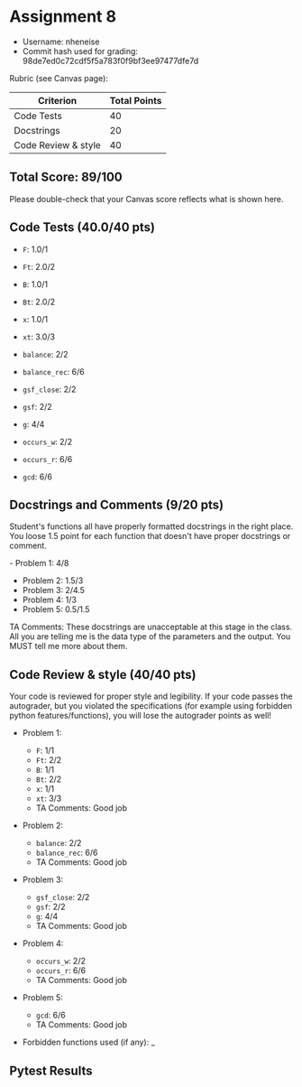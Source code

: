 # Assignment 8
- Username: nheneise
- Commit hash used for grading: 98de7ed0c72cdf5f5a783f0f9bf3ee97477dfe7d

Rubric (see Canvas page):

| Criterion           | Total Points |
| ------------------- | ------------ |
| Code Tests   | 40                  |
| Docstrings  | 20                   |
| Code Review & style   | 40         |

## Total Score: 89/100
Please double-check that your Canvas score reflects what is shown here. 


## Code Tests (40.0/40 pts)
- `F`: 1.0/1
- `Ft`: 2.0/2
- `B`: 1.0/1
- `Bt`: 2.0/2
- `x`: 1.0/1
- `xt`: 3.0/3

- `balance`: 2/2
- `balance_rec`: 6/6

- `gsf_close`: 2/2
- `gsf`: 2/2
- `g`: 4/4

- `occurs_w`: 2/2
- `occurs_r`: 6/6

- `gcd`: 6/6


## Docstrings and Comments (9/20 pts)
Student's functions all have properly formatted docstrings in the right place. You loose 1.5 point for each function that doesn't have proper docstrings or comment.

‍- Problem 1: 4/8
- Problem 2: 1.5/3
- Problem 3: 2/4.5
- Problem 4: 1/3
- Problem 5: 0.5/1.5

TA Comments: These docstrings are unacceptable at this stage in the class. All you are telling me is the data type of the parameters and the output. You MUST tell me more about them.


## Code Review & style (40/40 pts)
Your code is reviewed for proper style and legibility.
If your code passes the autograder, but you violated the specifications (for example using forbidden python features/functions), you will lose the autograder points as well!

- Problem 1:
    - `F`: 1/1
    - `Ft`: 2/2
    - `B`: 1/1
    - `Bt`: 2/2
    - `x`: 1/1
    - `xt`: 3/3
    - TA Comments: Good job
- Problem 2:
    - `balance`: 2/2
    - `balance_rec`: 6/6
    - TA Comments: Good job
- Problem 3:
    - `gsf_close`: 2/2
    - `gsf`: 2/2
    - `g`: 4/4
    - TA Comments: Good job
- Problem 4:
    - `occurs_w`: 2/2
    - `occurs_r`: 6/6
    - TA Comments: Good job
- Problem 5:
    - `gcd`: 6/6
    - TA Comments: Good job


- Forbidden functions used (if any): _


## Pytest Results
